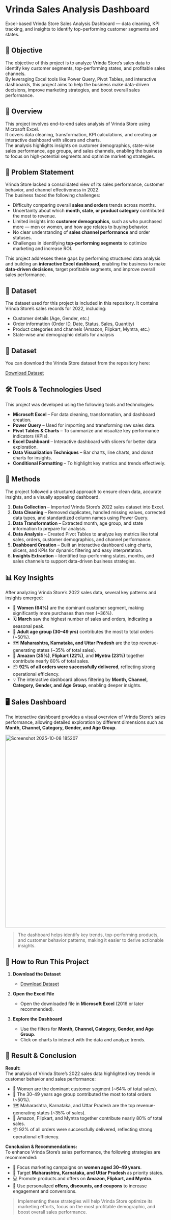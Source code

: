 # Vrinda Sales Analysis Dashboard

Excel-based Vrinda Store Sales Analysis Dashboard — data cleaning, KPI tracking, and insights to identify top-performing customer segments and states.

## 🎯 Objective
The objective of this project is to analyze Vrinda Store’s sales data to identify key customer segments, top-performing states, and profitable sales channels.  
By leveraging Excel tools like Power Query, Pivot Tables, and interactive dashboards, this project aims to help the business make data-driven decisions, improve marketing strategies, and boost overall sales performance.

## 🔎 Overview
This project involves end-to-end sales analysis of Vrinda Store using Microsoft Excel.  
It covers data cleaning, transformation, KPI calculations, and creating an interactive dashboard with slicers and charts.  
The analysis highlights insights on customer demographics, state-wise sales performance, age groups, and sales channels, enabling the business to focus on high-potential segments and optimize marketing strategies.

## 🛑 Problem Statement
Vrinda Store lacked a consolidated view of its sales performance, customer behavior, and channel effectiveness in 2022.  
The business faced the following challenges:

- Difficulty comparing overall **sales and orders** trends across months.  
- Uncertainty about which **month, state, or product category** contributed the most to revenue.  
- Limited insights into **customer demographics**, such as who purchased more — men or women, and how age relates to buying behavior.  
- No clear understanding of **sales channel performance** and order statuses.  
- Challenges in identifying **top-performing segments** to optimize marketing and increase ROI.

This project addresses these gaps by performing structured data analysis and building an **interactive Excel dashboard**, enabling the business to make **data-driven decisions**, target profitable segments, and improve overall sales performance.

## 📁 Dataset

The dataset used for this project is included in this repository. It contains Vrinda Store’s sales records for 2022, including:

- Customer details (Age, Gender, etc.)  
- Order information (Order ID, Date, Status, Sales, Quantity)  
- Product categories and channels (Amazon, Flipkart, Myntra, etc.)  
- State-wise and demographic details for analysis
 
## 📁 Dataset

You can download the Vrinda Store dataset from the repository here:

[Download Dataset](https://github.com/kushprajapatimain/Vrinda-Sales-Analysis-Dashboard/raw/main/Vrinda%20Store%20Data%20Analysis(AutoRecovered)%20(2).zip)


## 🛠️ Tools & Technologies Used

This project was developed using the following tools and technologies:

- **Microsoft Excel** – For data cleaning, transformation, and dashboard creation.  
- **Power Query** – Used for importing and transforming raw sales data.  
- **Pivot Tables & Charts** – To summarize and visualize key performance indicators (KPIs).  
- **Excel Dashboard** – Interactive dashboard with slicers for better data exploration.  
- **Data Visualization Techniques** – Bar charts, line charts, and donut charts for insights.  
- **Conditional Formatting** – To highlight key metrics and trends effectively.

## 🧮 Methods

The project followed a structured approach to ensure clean data, accurate insights, and a visually appealing dashboard.

1. **Data Collection** – Imported Vrinda Store’s 2022 sales dataset into Excel.  
2. **Data Cleaning** – Removed duplicates, handled missing values, corrected data types, and standardized column names using Power Query.  
3. **Data Transformation** – Extracted month, age group, and state information to prepare for analysis.  
4. **Data Analysis** – Created Pivot Tables to analyze key metrics like total sales, orders, customer demographics, and channel performance.  
5. **Dashboard Creation** – Built an interactive dashboard using charts, slicers, and KPIs for dynamic filtering and easy interpretation.  
6. **Insights Extraction** – Identified top-performing states, months, and sales channels to support data-driven business strategies.

## 📊 Key Insights

After analyzing Vrinda Store’s 2022 sales data, several key patterns and insights emerged:

- 👩 **Women (64%)** are the dominant customer segment, making significantly more purchases than men (~36%).  
- 🗓️ **March** saw the highest number of sales and orders, indicating a seasonal peak.  
- 🛒 **Adult age group (30–49 yrs)** contributes the most to total orders (~50%).  
- 🗺️ **Maharashtra, Karnataka, and Uttar Pradesh** are the top revenue-generating states (~35% of total sales).  
- 🏬 **Amazon (35%)**, **Flipkart (22%)**, and **Myntra (23%)** together contribute nearly 80% of total sales.  
- 📦 **92% of all orders were successfully delivered**, reflecting strong operational efficiency.  
- 💡 The interactive dashboard allows filtering by **Month, Channel, Category, Gender, and Age Group**, enabling deeper insights.
  
## 🖥️ Sales Dashboard

The interactive dashboard provides a visual overview of Vrinda Store’s sales performance, allowing detailed exploration by different dimensions such as **Month, Channel, Category, Gender, and Age Group**.

<img width="1388" height="604" alt="Screenshot 2025-10-08 185207" src="https://github.com/user-attachments/assets/3967f797-d904-45b4-8e08-28b6539df686" />


> The dashboard helps identify key trends, top-performing products, and customer behavior patterns, making it easier to derive actionable insights.

## 🚀 How to Run This Project

1. **Download the Dataset**
   - [Download Dataset](https://github.com/kushprajapatimain/Vrinda-Sales-Analysis-Dashboard/raw/main/Vrinda%20Store%20Data%20Analysis(AutoRecovered)%20(2).zip)

2. **Open the Excel File**
   - Open the downloaded file in **Microsoft Excel** (2016 or later recommended).

3. **Explore the Dashboard**
   - Use the filters for **Month, Channel, Category, Gender, and Age Group**.
   - Click on charts to interact with the data and analyze trends.

## 🧩 Result & Conclusion

**Result:**  
The analysis of Vrinda Store’s 2022 sales data highlighted key trends in customer behavior and sales performance:

- 👩 Women are the dominant customer segment (~64% of total sales).  
- 🛒 The 30–49 years age group contributed the most to total orders (~50%).  
- 🗺️ Maharashtra, Karnataka, and Uttar Pradesh are the top revenue-generating states (~35% of sales).  
- 🏬 Amazon, Flipkart, and Myntra together contribute nearly 80% of total sales.  
- 📦 92% of all orders were successfully delivered, reflecting strong operational efficiency.

**Conclusion & Recommendations:**  
To enhance Vrinda Store’s sales performance, the following strategies are recommended:

- 🎯 Focus marketing campaigns on **women aged 30–49 years**.  
- 📍 Target **Maharashtra, Karnataka, and Uttar Pradesh** as priority states.  
- 💻 Promote products and offers on **Amazon, Flipkart, and Myntra**.  
- 🎁 Use personalized **offers, discounts, and coupons** to increase engagement and conversions.  

> Implementing these strategies will help Vrinda Store optimize its marketing efforts, focus on the most profitable demographic, and boost overall sales performance.
